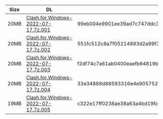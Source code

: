|    Size   |     DL  | sha512sum |
|  ---  |  ---  |  ---  |
| 20MB | [Clash.for.Windows-2022-07-17.7z.001](https://cdn.jsdelivr.net/gh/mainians/cfw_m1@main/Clash.for.Windows-2022-07-17.7z.001) | 99eb004e9901ee39ad7c747ddc36f4f92c1865e25d2634fb241d1b94bf04f2093bdb6428d3a419538b715638618d650db220ff1ac9eb51bbb5507fad59fe0c3c |
| 20MB | [Clash.for.Windows-2022-07-17.7z.002](https://cdn.jsdelivr.net/gh/mainians/cfw_m1@main/Clash.for.Windows-2022-07-17.7z.002) | 551fc512c8a7f05214893d2a99f3edc7768d8ecf628fcf29a4707588822af98fd7b1f10b3d54ee71fdad3ce9adfed97d270075e0f97996af9b30b39294566be6 |
| 20MB | [Clash.for.Windows-2022-07-17.7z.003](https://cdn.jsdelivr.net/gh/mainians/cfw_m1@main/Clash.for.Windows-2022-07-17.7z.003) | f2df74c7a61ab0400eaefb64819b90fc3c5b4657a9bb2cef4fd47331b53ca3935ef289466679b0b8dbbfee60b9cbd8f9d4323eb8807c4eaa9824cf3047c4e202 |
| 20MB | [Clash.for.Windows-2022-07-17.7z.004](https://cdn.jsdelivr.net/gh/mainians/cfw_m1@main/Clash.for.Windows-2022-07-17.7z.004) | 33e34888d88593316e4e905752da5886e5821b796adab6dc7b1a05427eecf05947ec24acbcc53864c6509147ad89b4c7e98f0a2d687d4685979ecbf11682066c |
| 19MB | [Clash.for.Windows-2022-07-17.7z.005](https://cdn.jsdelivr.net/gh/mainians/cfw_m1@main/Clash.for.Windows-2022-07-17.7z.005) | c322e17ff0238ae38a63a4bd19fc123c901d20b846be9945d373fef5a6207020eb106f4c30b53fcacdd4107d1a03cbd0c55d38c992224fa8a107b85e3d3ca211 |

